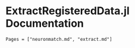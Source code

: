 # ExtractRegisteredData.jl Documentation

```@contents
Pages = ["neuronmatch.md", "extract.md"]
```

